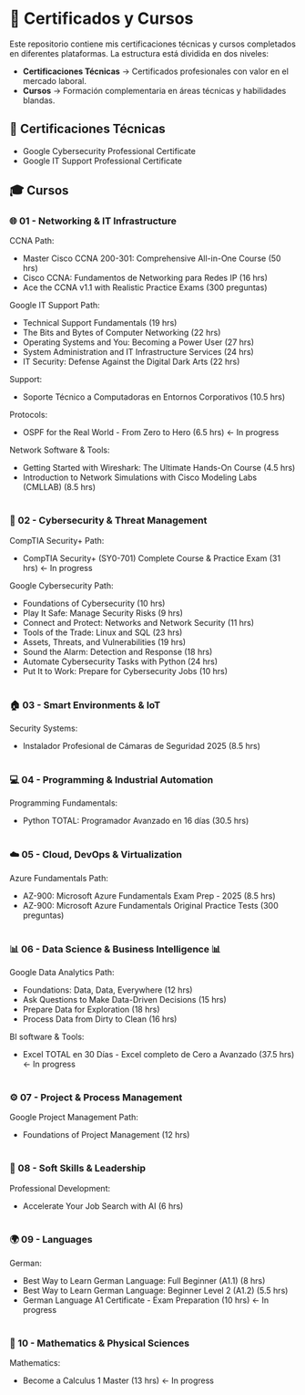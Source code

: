 # 📂 Certificados y Cursos

Este repositorio contiene mis certificaciones técnicas y cursos completados en diferentes plataformas.
La estructura está dividida en dos niveles:  
- **Certificaciones Técnicas** → Certificados profesionales con valor en el mercado laboral.  
- **Cursos** → Formación complementaria en áreas técnicas y habilidades blandas.


## 🏅 Certificaciones Técnicas
- Google Cybersecurity Professional Certificate  
- Google IT Support Professional Certificate


## 🎓 Cursos

### 🌐 01 - Networking & IT Infrastructure

CCNA Path:
  - Master Cisco CCNA 200-301: Comprehensive All-in-One Course (50 hrs)
  - Cisco CCNA: Fundamentos de Networking para Redes IP (16 hrs)
  - Ace the CCNA v1.1 with Realistic Practice Exams (300 preguntas)
    
Google IT Support Path:
  - Technical Support Fundamentals (19 hrs)
  - The Bits and Bytes of Computer Networking (22 hrs)
  - Operating Systems and You: Becoming a Power User (27 hrs)
  - System Administration and IT Infrastructure Services (24 hrs)
  - IT Security: Defense Against the Digital Dark Arts (22 hrs)

Support:
  - Soporte Técnico a Computadoras en Entornos Corporativos (10.5 hrs)

Protocols:
  - OSPF for the Real World - From Zero to Hero (6.5 hrs) <- In progress

Network Software & Tools:
  - Getting Started with Wireshark: The Ultimate Hands-On Course (4.5 hrs)
  - Introduction to Network Simulations with Cisco Modeling Labs (CMLLAB) (8.5 hrs)
<br><br>
### 🔐 02 - Cybersecurity & Threat Management

CompTIA Security+ Path:
  - CompTIA Security+ (SY0-701) Complete Course & Practice Exam (31 hrs) <- In progress

Google Cybersecurity Path:
  - Foundations of Cybersecurity (10 hrs)
  - Play It Safe: Manage Security Risks (9 hrs)
  - Connect and Protect: Networks and Network Security (11 hrs)
  - Tools of the Trade: Linux and SQL (23 hrs)
  - Assets, Threats, and Vulnerabilities (19 hrs)
  - Sound the Alarm: Detection and Response (18 hrs)
  - Automate Cybersecurity Tasks with Python (24 hrs)
  - Put It to Work: Prepare for Cybersecurity Jobs (10 hrs)
<br><br>
### 🏠 03 - Smart Environments & IoT

Security Systems:
  - Instalador Profesional de Cámaras de Seguridad 2025 (8.5 hrs)
<br><br>
### 💻 04 - Programming & Industrial Automation

Programming Fundamentals:
  - Python TOTAL: Programador Avanzado en 16 días (30.5 hrs)
<br><br>
### ☁️ 05 - Cloud, DevOps & Virtualization

Azure Fundamentals Path:
  - AZ-900: Microsoft Azure Fundamentals Exam Prep - 2025 (8.5 hrs)
  - AZ-900: Microsoft Azure Fundamentals Original Practice Tests (300 preguntas)
<br><br>
### 📊 06 - Data Science & Business Intelligence 📊

Google Data Analytics Path:
  - Foundations: Data, Data, Everywhere (12 hrs)
  - Ask Questions to Make Data-Driven Decisions (15 hrs)
  - Prepare Data for Exploration (18 hrs)
  - Process Data from Dirty to Clean (16 hrs)

BI software & Tools:
  - Excel TOTAL en 30 Días - Excel completo de Cero a Avanzado (37.5 hrs) <- In progress
<br><br>
### ⚙️ 07 - Project & Process Management

Google Project Management Path:
  - Foundations of Project Management (12 hrs)
<br><br>
### 🤝 08 - Soft Skills & Leadership 

Professional Development:
  - Accelerate Your Job Search with AI (6 hrs)
<br><br>
### 🌍 09 - Languages  

German:
  - Best Way to Learn German Language: Full Beginner (A1.1) (8 hrs)
  - Best Way to Learn German Language: Beginner Level 2 (A1.2) (5.5 hrs)
  - German Language A1 Certificate - Exam Preparation (10 hrs) <- In progress
<br><br>
### 🧮 10 - Mathematics & Physical Sciences

Mathematics:
  - Become a Calculus 1 Master (13 hrs) <- In progress

